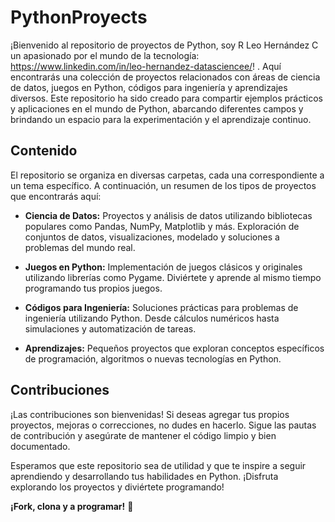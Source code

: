 # PythonProyects

¡Bienvenido al repositorio de proyectos de Python, soy R Leo Hernández C un apasionado por el mundo de la tecnología: https://www.linkedin.com/in/leo-hernandez-datasciencee/! .
Aquí encontrarás una colección de proyectos relacionados con áreas de ciencia de datos, juegos en Python, códigos para ingeniería y aprendizajes diversos. Este repositorio ha sido creado para compartir ejemplos prácticos y aplicaciones en el mundo de Python, abarcando diferentes campos y brindando un espacio para la experimentación y el aprendizaje continuo.

## Contenido

El repositorio se organiza en diversas carpetas, cada una correspondiente a un tema específico. A continuación, un resumen de los tipos de proyectos que encontrarás aquí:

- **Ciencia de Datos:** Proyectos y análisis de datos utilizando bibliotecas populares como Pandas, NumPy, Matplotlib y más. Exploración de conjuntos de datos, visualizaciones, modelado y soluciones a problemas del mundo real.

- **Juegos en Python:** Implementación de juegos clásicos y originales utilizando librerías como Pygame. Diviértete y aprende al mismo tiempo programando tus propios juegos.

- **Códigos para Ingeniería:** Soluciones prácticas para problemas de ingeniería utilizando Python. Desde cálculos numéricos hasta simulaciones y automatización de tareas.

- **Aprendizajes:** Pequeños proyectos que exploran conceptos específicos de programación, algoritmos o nuevas tecnologías en Python.

## Contribuciones

¡Las contribuciones son bienvenidas! Si deseas agregar tus propios proyectos, mejoras o correcciones, no dudes en hacerlo. Sigue las pautas de contribución y asegúrate de mantener el código limpio y bien documentado.

Esperamos que este repositorio sea de utilidad y que te inspire a seguir aprendiendo y desarrollando tus habilidades en Python. ¡Disfruta explorando los proyectos y diviértete programando!

**¡Fork, clona y a programar!** 🚀
